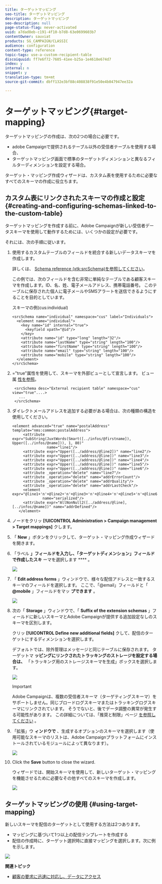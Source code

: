 ```yaml
---
title: ターゲットマッピング
seo-title: ターゲットマッピング
description: ターゲットマッピング
seo-description: null
page-status-flag: never-activated
uuid: a7dad8eb-c191-4f10-b7d8-63e0699603b7
contentOwner: sauviat
products: SG_CAMPAIGN/CLASSIC
audience: configuration
content-type: reference
topic-tags: use-a-custom-recipient-table
discoiquuid: ff7e6f72-7605-41ee-b25a-1e4618e674d7
index: y
internal: n
snippet: y
translation-type: tm+mt
source-git-commit: dbff132e3bf88c408838f91e50e4b047947ee32a

---
```



# ターゲットマッピング{#target-mapping}

ターゲットマッピングの作成は、次の2つの場合に必要です。

* adobe Campaignで提供されるテーブル以外の受信者テーブルを使用する場合、
* ターゲットマッピング画面で標準のターゲットディメンションと異なるフィルターディメンションを設定する場合。

ターゲット・マッピング作成ウィザードは、カスタム表を使用するために必要なすべてのスキーマの作成に役立ちます。

## カスタム表にリンクされたスキーマの作成と設定 {#creating-and-configuring-schemas-linked-to-the-custom-table}

ターゲットマッピングを作成する前に、Adobe Campaignが新しい受信者データスキーマを使用して動作するためには、いくつかの設定が必要です。

それには、次の手順に従います。

1. 使用するカスタムテーブルのフィールドを統合する新しいデータスキーマを作成します。

   詳しくは、 [Schema reference (xtk:srcSchema)を参照してください](../../configuration/using/about-schema-reference.md)。

   この例では、次のフィールドを含む非常に単純なテーブルである顧客スキーマを作成します。ID、名、姓、電子メールアドレス、携帯電話番号。 このテーブルに保存された個人に電子メールやSMSアラートを送信できるようにすることを目的としています。

   スキーマの例(cus:individual)

   ```
   <srcSchema name="individual" namespace="cus" label="Individuals">
     <element name="individual">
       <key name="id" internal="true">
         <keyfield xpath="@id"/>
       </key>
       <attribute name="id" type="long" length="32"/>
       <attribute name="lastName" type="string" length="100"/>
       <attribute name="firstName" type="string" length="100"/>
       <attribute name="email" type="string" length="100"/>
       <attribute name="mobile" type="string" length="100"/>
     </element>
   </srcSchema>
   ```

1. =&quot;true&quot;属性を使用して、スキーマを外部ビューとして宣言します。 ビュー属 [性を参照](../../configuration/using/schema-characteristics.md#the-view-attribute)。

   ```
    <srcSchema desc="External recipient table" namespace="cus" view="true"....>
      ...
    </srcSchema>
   ```

1. ダイレクトメールアドレスを追加する必要がある場合は、次の種類の構造を使用してください。

   ```
   <element advanced="true" name="postalAddress" template="nms:common:postalAddress">
        <attribute expr="SubString(JuxtWords(Smart([../infos/@firstname]), Upper([../infos/@name])), 1, 80)"
                   name="line1"/>
        <attribute expr="Upper([../address/@line2])" name="line2"/>
        <attribute expr="Upper([../address/@line])" name="line3"/>
        <attribute expr="Upper([../address/@line])" name="line4"/>
        <attribute expr="Upper([../address/@line])" name="line5"/>
        <attribute expr="Upper([../address/@line])" name="line6"/>
        <attribute _operation="delete" name="line7"/>
        <attribute _operation="delete" name="addrErrorCount"/>
        <attribute _operation="delete" name="addrQuality"/>
        <attribute _operation="delete" name="addrLastCheck"/>
        <element expr="@line1+'n'+@line2+'n'+@line3+'n'+@line4+'n'+@line5+'n'+@line6"
                 name="serialized"/>
        <attribute expr="AllNonNull2([../address/@line], [../infos/@name])" name="addrDefined"/>
      </element>
   ```

1. ノードをクリッ **[!UICONTROL Administration > Campaign management > Target mappings]** クします。
1. 「 **New** 」ボタンをクリックして、ターゲット・マッピング作成ウィザードを開きます。
1. 「ラベル **」フィールドを入力し、「ターゲットディメンション」フィールドで作成したスキ** ーマを選択します **** 。

   ![](assets/mapping_diffusion_wizard_1.png)

1. 「 **Edit address forms** 」ウィンドウで、様々な配信アドレスと一致するスキーマのフィールドを選択します。 ここで、「@email」フィールドと「 **@mobile** 」フィールドをマッ **プできます** 。

   ![](assets/mapping_diffusion_wizard_2.png)

1. 次の「 **Storage** 」ウィンドウで、「 **Suffix of the extension schemas** 」フィールドに新しいスキーマとAdobe Campaignが提供する追加設定なしのスキーマを区別します。

   クリッ **[!UICONTROL Define new additional fields]** クして、配信のターゲットにするディメンションを選択します。

   デフォルトでは、除外管理はメッセージと同じテーブルに保存されます。 ターゲットマ **ッピングにリンクされたトラッキングのストレージを設定する場合は、** 「トラッキング用のストレージスキーマを生成」ボックスを選択します。

   ![](assets/mapping_diffusion_wizard_3.png)

   >[!IMPORTANT]
   >
   >Adobe Campaignは、複数の受信者スキーマ（ターゲティングスキーマ）をサポートしません。同じブロードログスキーマまたはトラッキングログスキーマにリンクされています。 そうでないと、後でデータ調整の異常が発生する可能性があります。 この詳細については、「推奨と制限」ページ [を参照してください](../../configuration/using/about-custom-recipient-table.md) 。

1. 「拡張」ウ **ィンドウで** 、生成するオプションのスキーマを選択します（使用可能なスキーマのリストは、Adobe Campaignプラットフォームにインストールされているモジュールによって異なります）。

   ![](assets/mapping_diffusion_wizard_4.png)

1. Click the **Save** button to close the wizard.

   ウィザードでは、開始スキーマを使用して、新しいターゲット・マッピングを機能させるために必要なその他すべてのスキーマを作成します。

   ![](assets/mapping_schema_list.png)

## ターゲットマッピングの使用 {#using-target-mapping}

新しいスキーマを配信のターゲットとして使用する方法は2つあります。

* マッピングに基づいて1つ以上の配信テンプレートを作成する
* 配信の作成時に、ターゲット選択時に直接マッピングを選択します。次に例を示します。

![](assets/mapping_selection_ciblage.png)

**関連トピック**

* [顧客の要求に迅速に対応し、データにアクセス](https://helpx.adobe.com/campaign/kb/simplifying-campaign-management-acc.html#Quicklyrespondtocustomerrequeststoaccesstheirdata)
